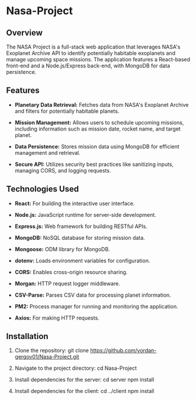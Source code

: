 # Nasa-Project

## Overview

The NASA Project is a full-stack web application that leverages NASA's Exoplanet Archive API to identify potentially habitable exoplanets and manage upcoming space missions. The application features a React-based front-end and a Node.js/Express back-end, with MongoDB for data persistence.

## Features

- **Planetary Data Retrieval:** Fetches data from NASA's Exoplanet Archive and filters for potentially habitable planets.

- **Mission Management:** Allows users to schedule upcoming missions, including information such as mission date, rocket name, and target planet.

- **Data Persistence:** Stores mission data using MongoDB for efficient management and retrieval.

- **Secure API:** Utilizes security best practices like sanitizing inputs, managing CORS, and logging requests.


## Technologies Used

- **React:** For building the interactive user interface.

- **Node.js:** JavaScript runtime for server-side development.

- **Express.js:** Web framework for building RESTful APIs.

- **MongoDB:** NoSQL database for storing mission data.

- **Mongoose:** ODM library for MongoDB.

- **dotenv:** Loads environment variables for configuration.

- **CORS:** Enables cross-origin resource sharing.

- **Morgan:** HTTP request logger middleware.

- **CSV-Parse:** Parses CSV data for processing planet information.

- **PM2:** Process manager for running and monitoring the application.

- **Axios:** For making HTTP requests.


## Installation

1. Clone the repository:
   git clone https://github.com/yordan-gergov01/Nasa-Project.git

2. Navigate to the project directory:
   cd Nasa-Project

3. Install dependencies for the server:
   cd server
   npm install

4. Install dependencies for the client:
   cd ../client
   npm install
